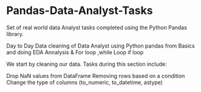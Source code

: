 # Pandas-Data-Analyst-Tasks
Set of real world data Analyst tasks completed using the Python Pandas library.

Day to Day Data cleaning of Data Analyst using Python pandas from Basics
and doing EDA Annalysis & For loop ,while Loop if loop

We start by cleaning our data. Tasks during this section include:

Drop NaN values from DataFrame
Removing rows based on a condition
Change the type of columns (to_numeric, to_datetime, astype)
